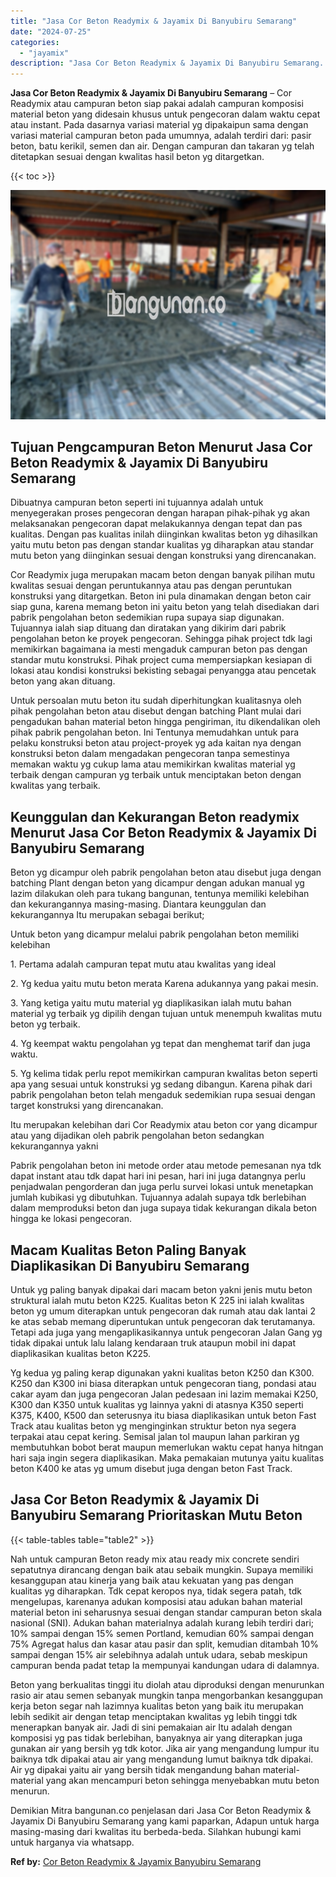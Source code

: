 ```yaml
---
title: "Jasa Cor Beton Readymix & Jayamix Di Banyubiru Semarang"
date: "2024-07-25"
categories: 
  - "jayamix"
description: "Jasa Cor Beton Readymix & Jayamix Di Banyubiru Semarang. Demikian Mitra bangunan.co penjelasan dari Jasa Cor Beton Readymix & Jayamix Di Banyubiru Semarang y..."
---
```


**Jasa Cor Beton Readymix & Jayamix Di Banyubiru Semarang** – Cor Readymix atau campuran beton siap pakai adalah campuran komposisi material beton yang didesain khusus untuk pengecoran dalam waktu cepat atau instant. Pada dasarnya variasi material yg dipakaipun sama dengan variasi material campuran beton pada umumnya, adalah terdiri dari: pasir beton, batu kerikil, semen dan air. Dengan campuran dan takaran yg telah ditetapkan sesuai dengan kwalitas hasil beton yg ditargetkan.

{{< toc >}}

![Jasa Cor Beton Readymix & Jayamix Di Banyubiru Semarang](/images/jasa-cor-readymix-54.png)

## Tujuan Pengcampuran Beton Menurut Jasa Cor Beton Readymix & Jayamix Di Banyubiru Semarang

Dibuatnya campuran beton seperti ini tujuannya adalah untuk menyegerakan proses pengecoran dengan harapan pihak-pihak yg akan melaksanakan pengecoran dapat melakukannya dengan tepat dan pas kualitas. Dengan pas kualitas inilah diinginkan kwalitas beton yg dihasilkan yaitu mutu beton pas dengan standar kualitas yg diharapkan atau standar mutu beton yang diinginkan sesuai dengan konstruksi yang direncanakan.

Cor Readymix juga merupakan macam beton dengan banyak pilihan mutu kwalitas sesuai dengan peruntukannya atau pas dengan peruntukan konstruksi yang ditargetkan. Beton ini pula dinamakan dengan beton cair siap guna, karena memang beton ini yaitu beton yang telah disediakan dari pabrik pengolahan beton sedemikian rupa supaya siap digunakan. Tujuannya ialah siap dituang dan diratakan yang dikirim dari pabrik pengolahan beton ke proyek pengecoran. Sehingga pihak project tdk lagi memikirkan bagaimana ia mesti mengaduk campuran beton pas dengan standar mutu konstruksi. Pihak project cuma mempersiapkan kesiapan di lokasi atau kondisi konstruksi bekisting sebagai penyangga atau pencetak beton yang akan dituang.

Untuk persoalan mutu beton itu sudah diperhitungkan kualitasnya oleh pihak pengolahan beton atau disebut dengan batching Plant mulai dari pengadukan bahan material beton hingga pengiriman, itu dikendalikan oleh pihak pabrik pengolahan beton. Ini Tentunya memudahkan untuk para pelaku konstruksi beton atau project-proyek yg ada kaitan nya dengan konstruksi beton dalam mengadakan pengecoran tanpa semestinya memakan waktu yg cukup lama atau memikirkan kwalitas material yg terbaik dengan campuran yg terbaik untuk menciptakan beton dengan kwalitas yang terbaik.

## Keunggulan dan Kekurangan Beton readymix Menurut Jasa Cor Beton Readymix & Jayamix Di Banyubiru Semarang

Beton yg dicampur oleh pabrik pengolahan beton atau disebut juga dengan batching Plant dengan beton yang dicampur dengan adukan manual yg lazim dilakukan oleh para tukang bangunan, tentunya memiliki kelebihan dan kekurangannya masing-masing. Diantara keunggulan dan kekurangannya Itu merupakan sebagai berikut;

Untuk beton yang dicampur melalui pabrik pengolahan beton memiliki kelebihan

1\. Pertama adalah campuran tepat mutu atau kwalitas yang ideal

2\. Yg kedua yaitu mutu beton merata Karena adukannya yang pakai mesin.

3\. Yang ketiga yaitu mutu material yg diaplikasikan ialah mutu bahan material yg terbaik yg dipilih dengan tujuan untuk menempuh kwalitas mutu beton yg terbaik.

4\. Yg keempat waktu pengolahan yg tepat dan menghemat tarif dan juga waktu.

5\. Yg kelima tidak perlu repot memikirkan campuran kwalitas beton seperti apa yang sesuai untuk konstruksi yg sedang dibangun. Karena pihak dari pabrik pengolahan beton telah mengaduk sedemikian rupa sesuai dengan target konstruksi yang direncanakan.

Itu merupakan kelebihan dari Cor Readymix atau beton cor yang dicampur atau yang dijadikan oleh pabrik pengolahan beton sedangkan kekurangannya yakni

Pabrik pengolahan beton ini metode order atau metode pemesanan nya tdk dapat instant atau tdk dapat hari ini pesan, hari ini juga datangnya perlu penjadwalan pengorderan dan juga perlu survei lokasi untuk menetapkan jumlah kubikasi yg dibutuhkan. Tujuannya adalah supaya tdk berlebihan dalam memproduksi beton dan juga supaya tidak kekurangan dikala beton hingga ke lokasi pengecoran.

## Macam Kualitas Beton Paling Banyak Diaplikasikan Di Banyubiru Semarang

Untuk yg paling banyak dipakai dari macam beton yakni jenis mutu beton struktural ialah mutu beton K225. Kualitas beton K 225 ini ialah kwalitas beton yg umum diterapkan untuk pengecoran dak rumah atau dak lantai 2 ke atas sebab memang diperuntukan untuk pengecoran dak terutamanya. Tetapi ada juga yang mengaplikasikannya untuk pengecoran Jalan Gang yg tidak dipakai untuk lalu lalang kendaraan truk ataupun mobil ini dapat diaplikasikan kualitas beton K225.

Yg kedua yg paling kerap digunakan yakni kualitas beton K250 dan K300. K250 dan K300 ini biasa diterapkan untuk pengecoran tiang, pondasi atau cakar ayam dan juga pengecoran Jalan pedesaan ini lazim memakai K250, K300 dan K350 untuk kualitas yg lainnya yakni di atasnya K350 seperti K375, K400, K500 dan seterusnya itu biasa diaplikasikan untuk beton Fast Track atau kualitas beton yg menginginkan struktur beton nya segera terpakai atau cepat kering. Semisal jalan tol maupun lahan parkiran yg membutuhkan bobot berat maupun memerlukan waktu cepat hanya hitngan hari saja ingin segera diaplikasikan. Maka pemakaian mutunya yaitu kualitas beton K400 ke atas yg umum disebut juga dengan beton Fast Track.

## Jasa Cor Beton Readymix & Jayamix Di Banyubiru Semarang Prioritaskan Mutu Beton

{{< table-tables table="table2" >}}

Nah untuk campuran Beton ready mix atau ready mix concrete sendiri sepatutnya dirancang dengan baik atau sebaik mungkin. Supaya memiliki kesanggupan atau kinerja yang baik atau kekuatan yang pas dengan kualitas yg diharapkan. Tdk cepat keropos nya, tidak segera patah, tdk mengelupas, karenanya adukan komposisi atau adukan bahan material material beton ini seharusnya sesuai dengan standar campuran beton skala nasional (SNI). Adukan bahan materialnya adalah kurang lebih terdiri dari; 10% sampai dengan 15% semen Portland, kemudian 60% sampai dengan 75% Agregat halus dan kasar atau pasir dan split, kemudian ditambah 10% sampai dengan 15% air selebihnya adalah untuk udara, sebab meskipun campuran benda padat tetap Ia mempunyai kandungan udara di dalamnya.

Beton yang berkualitas tinggi itu diolah atau diproduksi dengan menurunkan rasio air atau semen sebanyak mungkin tanpa mengorbankan kesanggupan kerja beton segar nah lazimnya kualitas beton yang baik itu merupakan lebih sedikit air dengan tetap menciptakan kwalitas yg lebih tinggi tdk menerapkan banyak air. Jadi di sini pemakaian air Itu adalah dengan komposisi yg pas tidak berlebihan, banyaknya air yang diterapkan juga gunakan air yang bersih yg tdk kotor. Jika air yang mengandung lumpur itu baiknya tdk dipakai atau air yang mengandung lumut baiknya tdk dipakai. Air yg dipakai yaitu air yang bersih tidak mengandung bahan material-material yang akan mencampuri beton sehingga menyebabkan mutu beton menurun.

Demikian Mitra bangunan.co penjelasan dari Jasa Cor Beton Readymix & Jayamix Di Banyubiru Semarang yang kami paparkan, Adapun untuk harga masing-masing dari kwalitas itu berbeda-beda. Silahkan hubungi kami untuk harganya via whatsapp.

**Ref by:** [Cor Beton Readymix & Jayamix Banyubiru Semarang](https://id.wikipedia.org/wiki/Cor)
